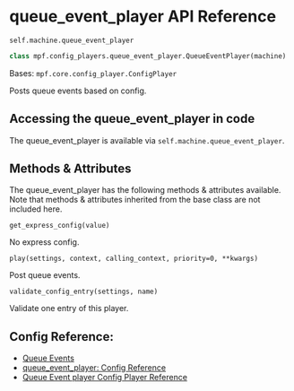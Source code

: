 # queue_event_player API Reference

`self.machine.queue_event_player`

``` python
class mpf.config_players.queue_event_player.QueueEventPlayer(machine)
```

Bases: `mpf.core.config_player.ConfigPlayer`

Posts queue events based on config.

## Accessing the queue_event_player in code

The queue_event_player is available via `self.machine.queue_event_player`.

## Methods & Attributes

The queue_event_player has the following methods & attributes available. Note that methods & attributes inherited from the base class are not included here.

`get_express_config(value)`

No express config.

`play(settings, context, calling_context, priority=0, **kwargs)`

Post queue events.

`validate_config_entry(settings, name)`

Validate one entry of this player.

## Config Reference:

* [Queue Events](../../../events/overview/event_types.md#queue-events)
* [queue_event_player: Config Reference](../../../config/queue_event_player.md)
* [Queue Event player Config Player Reference](../../../config/queue_event_player.md)
